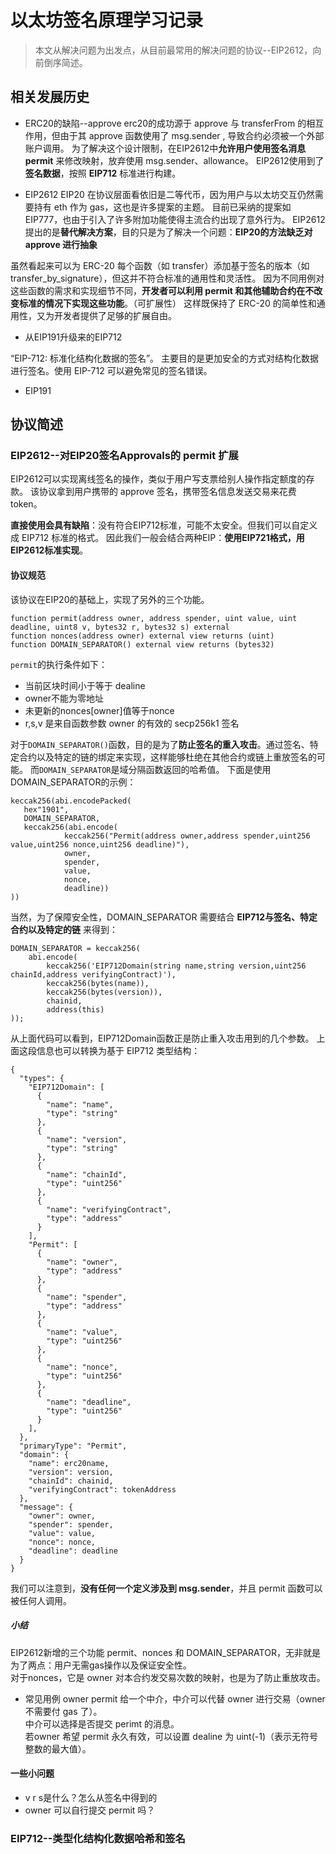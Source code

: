 # 以太坊签名原理学习记录
>本文从解决问题为出发点，从目前最常用的解决问题的协议--EIP2612，向前倒序简述。
## 相关发展历史
+ ERC20的缺陷--approve
erc20的成功源于 approve 与 transferFrom 的相互作用，但由于其 approve 函数使用了 msg.sender , 导致合约必须被一个外部账户调用。
为了解决这个设计限制，在EIP2612中**允许用户使用签名消息 permit** 来修改映射，放弃使用 msg.sender、allowance。
EIP2612使用到了**签名数据**，按照 **EIP712** 标准进行构建。

+ EIP2612
EIP20 在协议层面看依旧是二等代币，因为用户与以太坊交互仍然需要持有 eth 作为 gas，这也是许多提案的主题。
目前已采纳的提案如 EIP777，也由于引入了许多附加功能使得主流合约出现了意外行为。
EIP2612提出的是**替代解决方案**，目的只是为了解决一个问题：**EIP20的方法缺乏对 approve 进行抽象**

虽然看起来可以为 ERC-20 每个函数（如 transfer）添加基于签名的版本（如 transfer_by_signature），但这并不符合标准的通用性和灵活性。
因为不同用例对这些函数的需求和实现细节不同，**开发者可以利用 permit 和其他辅助合约在不改变标准的情况下实现这些功能**。（可扩展性）
这样既保持了 ERC-20 的简单性和通用性，又为开发者提供了足够的扩展自由。

+ 从EIP191升级来的EIP712

“EIP-712: 标准化结构化数据的签名”。
主要目的是更加安全的方式对结构化数据进行签名。使用 EIP-712 可以避免常见的签名错误。

+ EIP191 

## 协议简述
### EIP2612--对EIP20签名Approvals的 permit 扩展
EIP2612可以实现离线签名的操作，类似于用户写支票给别人操作指定额度的存款。
该协议拿到用户携带的 approve 签名，携带签名信息发送交易来花费 token。

**直接使用会具有缺陷**：没有符合EIP712标准，可能不太安全。但我们可以自定义成 EIP712 标准的格式。
因此我们一般会结合两种EIP：**使用EIP721格式，用 EIP2612标准实现**。

#### 协议规范

该协议在EIP20的基础上，实现了另外的三个功能。
``` solidity
function permit(address owner, address spender, uint value, uint deadline, uint8 v, bytes32 r, bytes32 s) external
function nonces(address owner) external view returns (uint)
function DOMAIN_SEPARATOR() external view returns (bytes32)
```
`permit`的执行条件如下：
+ 当前区块时间小于等于 dealine
+ owner不能为零地址
+ 未更新的nonces[owner]值等于nonce
+ r,s,v 是来自函数参数 owner 的有效的 secp256k1 签名

对于`DOMAIN_SEPARATOR()`函数，目的是为了**防止签名的重入攻击**。通过签名、特定合约以及特定的链的绑定来实现，这样能够杜绝在其他合约或链上重放签名的可能。
而`DOMAIN_SEPARATOR`是域分隔函数返回的哈希值。
下面是使用DOMAIN_SEPARATOR的示例：
``` solidity
keccak256(abi.encodePacked(
   hex"1901",
   DOMAIN_SEPARATOR,
   keccak256(abi.encode(
            keccak256("Permit(address owner,address spender,uint256 value,uint256 nonce,uint256 deadline)"),
            owner,
            spender,
            value,
            nonce,
            deadline))
))
```
当然，为了保障安全性，DOMAIN_SEPARATOR 需要结合 **EIP712与签名、特定合约以及特定的链** 来得到：
``` solidity
DOMAIN_SEPARATOR = keccak256(
    abi.encode(
        keccak256('EIP712Domain(string name,string version,uint256 chainId,address verifyingContract)'),
        keccak256(bytes(name)),
        keccak256(bytes(version)),
        chainid,
        address(this)
));
```
从上面代码可以看到，EIP712Domain函数正是防止重入攻击用到的几个参数。
上面这段信息也可以转换为基于 EIP712 类型结构：
```
{
  "types": {
    "EIP712Domain": [
      {
        "name": "name",
        "type": "string"
      },
      {
        "name": "version",
        "type": "string"
      },
      {
        "name": "chainId",
        "type": "uint256"
      },
      {
        "name": "verifyingContract",
        "type": "address"
      }
    ],
    "Permit": [
      {
        "name": "owner",
        "type": "address"
      },
      {
        "name": "spender",
        "type": "address"
      },
      {
        "name": "value",
        "type": "uint256"
      },
      {
        "name": "nonce",
        "type": "uint256"
      },
      {
        "name": "deadline",
        "type": "uint256"
      }
    ],
  },
  "primaryType": "Permit",
  "domain": {
    "name": erc20name,
    "version": version,
    "chainId": chainid,
    "verifyingContract": tokenAddress
  },
  "message": {
    "owner": owner,
    "spender": spender,
    "value": value,
    "nonce": nonce,
    "deadline": deadline
  }
}
```
我们可以注意到，**没有任何一个定义涉及到 msg.sender**，并且 permit 函数可以被任何人调用。  

##### 小结
 EIP2612新增的三个功能 permit、nonces 和 DOMAIN_SEPARATOR，无非就是为了两点：用户无需gas操作以及保证安全性。  
 对于nonces，它是 owner 对本合约发交易次数的映射，也是为了防止重放攻击。

+ 常见用例
owner permit 给一个中介，中介可以代替 owner 进行交易（owner 不需要付 gas 了）。  
中介可以选择是否提交 perimt 的消息。  
若owner 希望 permit 永久有效，可以设置 dealine 为 uint(-1)（表示无符号整数的最大值）。  

#### 一些小问题
+ v r s是什么？怎么从签名中得到的
+ owner 可以自行提交 permit 吗？

### EIP712--类型化结构化数据哈希和签名
